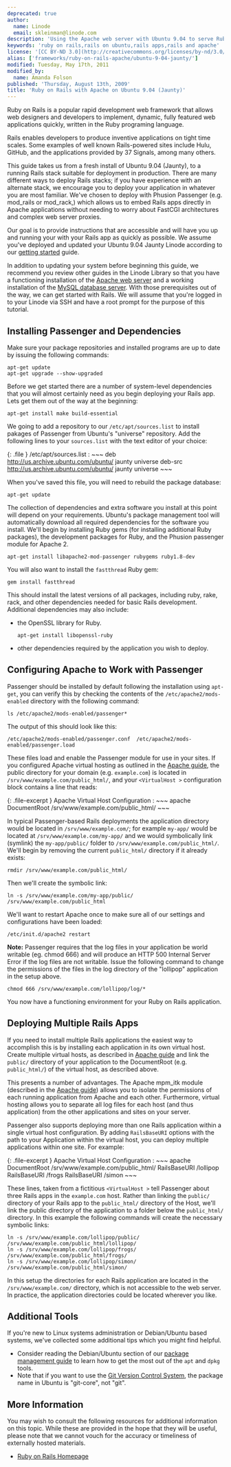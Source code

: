 ```yaml
---
deprecated: true
author:
  name: Linode
  email: skleinman@linode.com
description: 'Using the Apache web server with Ubuntu 9.04 to serve Ruby on Rails applications.'
keywords: 'ruby on rails,rails on ubuntu,rails apps,rails and apache'
license: '[CC BY-ND 3.0](http://creativecommons.org/licenses/by-nd/3.0/us/)'
alias: ['frameworks/ruby-on-rails-apache/ubuntu-9-04-jaunty/']
modified: Tuesday, May 17th, 2011
modified_by:
  name: Amanda Folson
published: 'Thursday, August 13th, 2009'
title: 'Ruby on Rails with Apache on Ubuntu 9.04 (Jaunty)'
---
```




Ruby on Rails is a popular rapid development web framework that allows web designers and developers to implement, dynamic, fully featured web applications quickly, written in the Ruby programing language.

Rails enables developers to produce inventive applications on tight time scales. Some examples of well known Rails-powered sites include Hulu, GitHub, and the applications provided by 37 Signals, among many others.

This guide takes us from a fresh install of Ubuntu 9.04 (Jaunty), to a running Rails stack suitable for deployment in production. There are many different ways to deploy Rails stacks; if you have experience with an alternate stack, we encourage you to deploy your application in whatever you are most familiar. We've chosen to deploy with Phusion Passenger (e.g. mod\_rails or mod\_rack,) which allows us to embed Rails apps directly in Apache applications without needing to worry about FastCGI architectures and complex web server proxies.

Our goal is to provide instructions that are accessible and will have you up and running your with your Rails app as quickly as possible. We assume you've deployed and updated your Ubuntu 9.04 Jaunty Linode according to our [getting started](/docs/getting-started/) guide.

In addition to updating your system before beginning this guide, we recommend you review other guides in the Linode Library so that you have a functioning installation of the [Apache web server](/docs/web-servers/apache/installation/ubuntu-9.04-jaunty) and a working installation of the [MySQL database server](/docs/databases/mysql/ubuntu-9.04-jaunty). With those prerequisites out of the way, we can get started with Rails. We will assume that you're logged in to your Linode via SSH and have a root prompt for the purpose of this tutorial.

Installing Passenger and Dependencies
-------------------------------------

Make sure your package repositories and installed programs are up to date by issuing the following commands:

    apt-get update
    apt-get upgrade --show-upgraded

Before we get started there are a number of system-level dependencies that you will almost certainly need as you begin deploying your Rails app. Lets get them out of the way at the beginning:

    apt-get install make build-essential

We going to add a repository to our `/etc/apt/sources.list` to install pakages of Passenger from Ubuntu's "universe" repository. Add the following lines to your `sources.list` with the text editor of your choice:

{: .file }
/etc/apt/sources.list
:   ~~~
    deb http://us.archive.ubuntu.com/ubuntu/ jaunty universe
    deb-src http://us.archive.ubuntu.com/ubuntu/ jaunty universe
    ~~~

When you've saved this file, you will need to rebuild the package database:

    apt-get update

The collection of dependencies and extra software you install at this point will depend on your requirements. Ubuntu's package management tool will automatically download all required dependencies for the software you install. We'll begin by installing Ruby gems (for installing additional Ruby packages), the development packages for Ruby, and the Phusion passenger module for Apache 2.

    apt-get install libapache2-mod-passenger rubygems ruby1.8-dev

You will also want to install the `fastthread` Ruby gem:

    gem install fastthread

This should install the latest versions of all packages, including ruby, rake, rack, and other dependencies needed for basic Rails development. Additional dependencies may also include:

-   the OpenSSL library for Ruby.

        apt-get install libopenssl-ruby

-   other dependencies required by the application you wish to deploy.

Configuring Apache to Work with Passenger
-----------------------------------------

Passenger should be installed by default following the installation using `apt-get`, you can verify this by checking the contents of the `/etc/apache2/mods-enabled` directory with the following command:

    ls /etc/apache2/mods-enabled/passenger*

The output of this should look like this:

    /etc/apache2/mods-enabled/passenger.conf  /etc/apache2/mods-enabled/passenger.load

These files load and enable the Passenger module for use in your sites. If you configured Apache virtual hosting as outlined in the [Apache guide](/docs/web-servers/apache/installation/ubuntu-9.04-jaunty), the public directory for your domain (e.g. `example.com`) is located in `/srv/www/example.com/public_html/`, and your `<VirtualHost >` configuration block contains a line that reads:

{: .file-excerpt }
Apache Virtual Host Configuration
:   ~~~ apache
    DocumentRoot /srv/www/example.com/public_html/ 
    ~~~

In typical Passenger-based Rails deployments the application directory would be located in `/srv/www/example.com/`; for example `my-app/` would be located at `/srv/www/example.com/my-app/` and we would symbolically link (symlink) the `my-app/public/` folder to `/srv/www/example.com/public_html/`. We'll begin by removing the current `public_html/` directory if it already exists:

    rmdir /srv/www/example.com/public_html/

Then we'll create the symbolic link:

    ln -s /srv/www/example.com/my-app/public/ /srv/www/example.com/public_html 

We'll want to restart Apache once to make sure all of our settings and configurations have been loaded:

    /etc/init.d/apache2 restart

**Note:** Passenger requires that the log files in your application be world writable (eg. chmod 666) and will produce an HTTP 500 Internal Server Error if the log files are not writable. Issue the following command to change the permissions of the files in the log directory of the "lollipop" application in the setup above.

    chmod 666 /srv/www/example.com/lollipop/log/* 

You now have a functioning environment for your Ruby on Rails application.

Deploying Multiple Rails Apps
-----------------------------

If you need to install multiple Rails applications the easiest way to accomplish this is by installing each application in its own virtual host. Create multiple virtual hosts, as described in [Apache guide](/docs/web-servers/apache/installation/ubuntu-9.04-jaunty) and link the `public/` directory of your application to the DocumentRoot (e.g. `public_html/`) of the virtual host, as described above.

This presents a number of advantages. The Apache mpm\_itk module (described in the [Apache guide](/docs/web-servers/apache/installation/ubuntu-9.04-jaunty)) allows you to isolate the permissions of each running application from Apache and each other. Furthermore, virtual hosting allows you to separate all log files for each host (and thus application) from the other applications and sites on your server.

Passenger also supports deploying more than one Rails application within a single virtual host configuration. By adding `RailsBaseURI` options with the path to your Application within the virtual host, you can deploy multiple applications within one site. For example:

{: .file-excerpt }
Apache Virtual Host Configuration
:   ~~~ apache
    DocumentRoot /srv/www/example.com/public_html/
    RailsBaseURI /lollipop
    RailsBaseURI /frogs
    RailsBaseURI /simon
    ~~~

These lines, taken from a fictitious `<VirtualHost >` tell Passenger about three Rails apps in the `example.com` host. Rather than linking the `public/` directory of your Rails app to the `public_html/` directory of the Host, we'll link the public directory of the application to a folder below the `public_html/` directory. In this example the following commands will create the necessary symbolic links:

    ln -s /srv/www/example.com/lollipop/public/ /srv/www/example.com/public_html/lollipop/
    ln -s /srv/www/example.com/lollipop/frogs/ /srv/www/example.com/public_html/frogs/
    ln -s /srv/www/example.com/lollipop/simon/ /srv/www/example.com/public_html/simon/

In this setup the directories for each Rails application are located in the `/srv/www/example.com/` directory, which is not accessible to the web server. In practice, the application directories could be located wherever you like.

Additional Tools
----------------

If you're new to Linux systems administration or Debian/Ubuntu based systems, we've collected some additional tips which you might find helpful.

-   Consider reading the Debian/Ubuntu section of our [package management guide](/docs/using-linux/package-management) to learn how to get the most out of the `apt` and `dpkg` tools.
-   Note that if you want to use the [Git Version Control System](http://www.git-scm.com/), the package name in Ubuntu is "git-core", not "git".

More Information
----------------

You may wish to consult the following resources for additional information on this topic. While these are provided in the hope that they will be useful, please note that we cannot vouch for the accuracy or timeliness of externally hosted materials.

- [Ruby on Rails Homepage](http://rubyonrails.org/)




